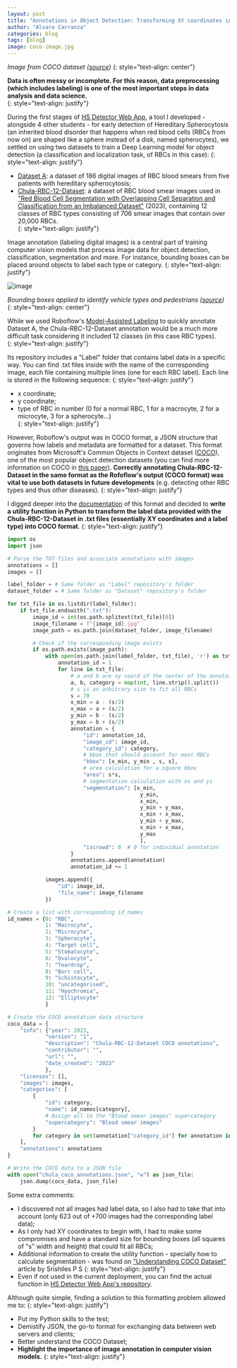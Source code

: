 ```yaml
---
layout: post
title: "Annotations in Object Detection: Transforming XY coordinates into COCO format"
author: "Alvaro Carranza"
categories: blog
tags: [blog]
image: coco-image.jpg
---
```


*Image from COCO dataset (<a href="https://medium.com/mlearning-ai/coco-dataset-what-is-it-and-how-can-we-use-it-e34a5b0c6ecd" target="_blank">source</a>)*
{: style="text-align: center"}

**Data is often messy or incomplete. For this reason, data preprocessing (which includes labeling) is one of the most important steps in data analysis and data science.**<br />
{: style="text-align: justify"}

During the first stages of <a href="https://www.youtube.com/watch?v=0WOQ90-CpxQ" target="_blank">HS Detector Web App</a>, a tool I developed - alongside 4 other students - for early detection of Hereditary Spherocytosis (an inherited blood disorder that happens when red blood cells (RBCs from now on) are shaped like a sphere instead of a disk, named spherocytes), we settled on using two datasets to train a Deep Learning model for object detection (a classification and localization task, of RBCs in this case):
{: style="text-align: justify"}
- <a href="https://data.mendeley.com/datasets/c37wnbbd3c/1" target="_blank">Dataset A</a>: a dataset of 186 digital images of RBC blood smears from five patients with hereditary spherocytosis;
- <a href="https://github.com/Chula-PIC-Lab/Chula-RBC-12-Dataset/" target="_blank">Chula-RBC-12-Dataset</a>: a dataset of RBC blood smear images used in <a href="https://arxiv.org/abs/2012.01321" target="_blank">"Red Blood Cell Segmentation with Overlapping Cell Separation and Classification from an Imbalanced Dataset"</a> (2023), containing 12 classes of RBC types consisting of 706 smear images that contain over 20,000 RBCs.<br />
{: style="text-align: justify"}

Image annotation (labeling digital images) is a central part of training computer vision models that process image data for object detection, classification, segmentation and more. For instance, bounding boxes can be placed around objects to label each type or category.
{: style="text-align: justify"}

![image](https://lh5.googleusercontent.com/fSf1jZJOJk9eRfx9AIsU4jqg9TriNm0nOfNU8u0ibv5r1c_2iAptWQjpNUMY_KDBjiYI-Z6ldPujqKtNGjxMJDyHd8cKEoUq47rLTpD_ISkhPxd-rXxVnNGHd8ITlQwl5xDZ-SmbVaZrJYQZuIHkN99RSgsqCPMZQmif5g4cxepWYwXj8pDRcxg0iA)

*Bounding boxes applied to identify vehicle types and pedestrians (<a href="https://labelbox.com/guides/image-annotation/" target="_blank">source</a>)*
{: style="text-align: center"}

While we used Roboflow's <a href="https://docs.roboflow.com/annotate/use-roboflow-annotate/model-assisted-labeling" target="_blank">Model-Assisted Labeling</a> to quickly annotate Dataset A, the Chula-RBC-12-Dataset annotation would be a much more difficult task considering it included 12 classes (in this case RBC types). <br />
{: style="text-align: justify"}

Its repository includes a "Label" folder that contains label data in a specific way. You can find .txt files inside with the name of the corresponding image, each file containing multiple lines (one for each RBC label). Each line is stored in the following sequence:
{: style="text-align: justify"}
- x coordinate;
- y coordinate;
- type of RBC in number (0 for a normal RBC, 1 for a macrocyte, 2 for a microcyte, 3 for a spherocyte...)<br />
{: style="text-align: justify"}

However, Roboflow's output was in COCO format, a JSON structure that governs how labels and metadata are formatted for a dataset. This format originates from Microsoft's Common Objects in Context dataset (<a href="https://cocodataset.org/" target="_blank">COCO</a>), one of the most popular object detection datasets (you can find more information on COCO in <a href="https://arxiv.org/pdf/1405.0312.pdf" target="_blank">this paper</a>). **Correctly annotating Chula-RBC-12-Dataset in the same format as the Rofoflow's output (COCO format) was vital to use both datasets in future developments** (e.g. detecting other RBC types and thus other diseases).
{: style="text-align: justify"}

I digged deeper into the <a href="https://cocodataset.org/#format-data" target="_blank">documentation</a> of this format and decided to **write a utility function in Python to transform the label data provided with the Chula-RBC-12-Dataset in .txt files (essentially XY coordinates and a label type) into COCO format**.
{: style="text-align: justify"}

```python
import os
import json

# Parse the TXT files and associate annotations with images
annotations = []
images = []

label_folder = # Same folder as "Label" repository's folder
dataset_folder = # Same folder as "Dataset" repository's folder

for txt_file in os.listdir(label_folder):
    if txt_file.endswith(".txt"):
        image_id = int(os.path.splitext(txt_file)[0])
        image_filename = f"{image_id}.jpg"
        image_path = os.path.join(dataset_folder, image_filename)

        # Check if the corresponding image exists
        if os.path.exists(image_path):
            with open(os.path.join(label_folder, txt_file), 'r') as txt_file:
                annotation_id = 1
                for line in txt_file:
                    # a and b are xy coord of the center of the annotation
                    a, b, category = map(int, line.strip().split())
                    # s is an arbitrary size to fit all RBCs
                    s = 70
                    x_min = a - (s/2)
                    x_max = a + (s/2)
                    y_min = b - (s/2)
                    y_max = b + (s/2)
                    annotation = {
                        "id": annotation_id,
                        "image_id": image_id,
                        "category_id": category,
                        # bbox that should account for most RBCs
                        "bbox": [x_min, y_min , s, s],
                        # area calculation for a square bbox
                        "area": s*s,
                        # segmentation calculation with xs and ys
                        "segmentation": [x_min,
                                          y_min,
                                          x_min,
                                          y_min + y_max,
                                          x_min + x_max,
                                          y_min + y_max,
                                          x_min + x_max,
                                          y_max
                                          ],
                        "iscrowd": 0  # 0 for individual annotation
                    }
                    annotations.append(annotation)
                    annotation_id += 1

            images.append({
                "id": image_id,
                "file_name": image_filename
            })

# Create a list with corresponding id_names
id_names = {0: "RBC",
            1: "Macrocyte",
            2: "Microcyte",
            3: "Spherocyte",
            4: "Target cell",
            5: "Stomatocyte",
            6: "Ovalocyte",
            7: "Teardrop",
            8: "Burr cell",
            9: "Schistocyte",
            10: "uncategorised",
            11: "Hyochromia",
            12: "Elliptocyte"
            }

# Create the COCO annotation data structure
coco_data = {
    "info": {"year": 2023,
            "version": "1",
            "description": "Chula-RBC-12-Dataset COCO annotations",
            "contributor": "",
            "url": "",
            "date_created": "2023"
            },
    "licenses": [],
    "images": images,
    "categories": [
        {
            "id": category,
            "name": id_names[category],
            # Assign all to the "Blood smear images" supercategory
            "supercategory": "Blood smear images"
        }
        for category in set(annotation["category_id"] for annotation in annotations)
    ],
    "annotations": annotations
}

# Write the COCO data to a JSON file
with open("chula_coco_annotations.json", "w") as json_file:
    json.dump(coco_data, json_file)
```

Some extra comments:
- I discovered not all images had label data, so I also had to take that into account (only 623 out of +700 images had the corresponding label data);
- As I only had XY coordinates to begin with, I had to make some compromises and have a standard size for bounding boxes (all squares of "s" width and height) that could fit all RBCs;
- Additional information to create the utility function - specially how to calculate segmentation - was found on <a href="https://www.section.io/engineering-education/understanding-coco-dataset/" target="_blank">"Understanding COCO Dataset"</a> article by Srishiles P S
{: style="text-align: justify"}
- Even if not used in the current deployment, you can find the actual function in <a href="https://github.com/rcarrillocruz/hereditary_spherocytosis_detection/blob/master/backend/ml_logic/utils.py" target="_blank">HS Detector Web App's repository</a>.

Although quite simple, finding a solution to this formatting problem allowed me to:
{: style="text-align: justify"}
- Put my Python skills to the test;
- Demistify JSON, the go-to format for exchanging data between web servers and clients;
- Better understand the COCO Dataset;
- **Highlight the importance of image annotation in computer vision models.**
{: style="text-align: justify"}
